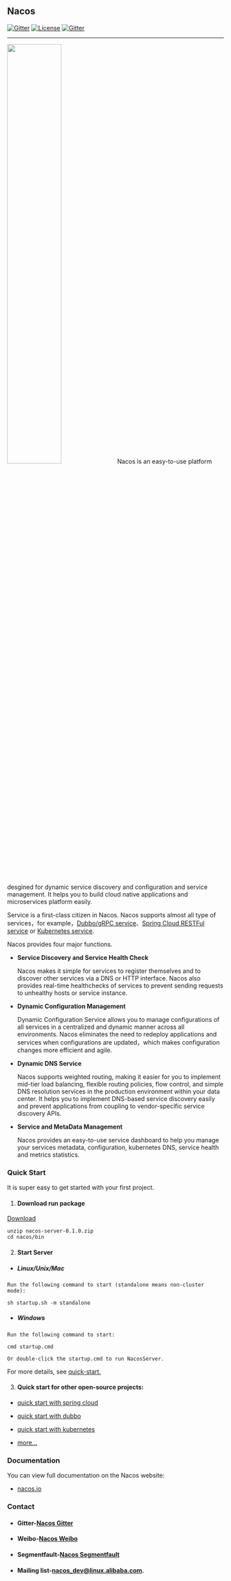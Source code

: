 ## Nacos 


[![Gitter](https://badges.gitter.im/alibaba/nacos.svg)](https://gitter.im/alibaba/nacos?utm_source=badge&utm_medium=badge&utm_campaign=pr-badge)   [![License](https://img.shields.io/badge/license-Apache%202-4EB1BA.svg)](https://www.apache.org/licenses/LICENSE-2.0.html)
[![Gitter](https://travis-ci.org/alibaba/nacos.svg?branch=master)](https://travis-ci.org/alibaba/nacos)

-------
<img src="doc/Nacos_Logo.png" width="50%" height="50%" />
Nacos is an easy-to-use platform desgined for dynamic service discovery and configuration and service management. It helps you to build cloud native applications and microservices platform easily.

Service is a first-class citizen in Nacos. Nacos supports almost all type of services，for example，[Dubbo/gRPC service](https://nacos.io/#/docs/use-nacos-with-dubbo.md)、[Spring Cloud RESTFul service](https://nacos.io/#/docs/use-nacos-with-springcloud.md) or [Kubernetes service](https://nacos.io/#/docs/use-nacos-with-kubernetes.md).

Nacos provides four major functions.

* **Service Discovery and Service Health Check** 
    
    Nacos makes it simple for services to register themselves and to discover other services via a DNS or HTTP interface. Nacos also provides real-time healthchecks of services to prevent sending requests to unhealthy hosts or service instance.

* **Dynamic Configuration Management**
  
  Dynamic Configuration Service allows you to manage configurations of all services in a centralized and dynamic manner across all environments. Nacos eliminates the need to redeploy applications and services when configurations are updated，which makes configuration changes more efficient and agile.

* **Dynamic DNS Service**

   Nacos supports weighted routing, making it easier for you to implement mid-tier load balancing, flexible routing policies, flow control, and simple DNS resolution services in the production environment within your data center. It helps you to implement DNS-based service discovery easily and prevent applications from coupling to vendor-specific service discovery APIs.

* **Service and MetaData Management**
	
	Nacos provides an easy-to-use service dashboard to help you manage your services metadata, configuration, kubernetes DNS, service health and metrics statistics.
 

### Quick Start
It is super easy to get started with your first project.

1. #### Download run package 
[Download](https://github.com/alibaba/nacos/releases/download/v0.1.0/nacos-server-0.1.0.zip)

```
unzip nacos-server-0.1.0.zip
cd nacos/bin 
``` 

2. #### Start Server
* ##### Linux/Unix/Mac

```
Run the following command to start (standalone means non-cluster mode): 

sh startup.sh -m standalone
```

* ##### Windows
```
Run the following command to start:

cmd startup.cmd

Or double-click the startup.cmd to run NacosServer.
```

For more details, see [quick-start.](https://nacos.io/#/docs/quick-start.md)

3. #### Quick start for other open-source projects:

* [quick start with spring cloud](https://nacos.io/#/docs/use-nacos-with-springcloud.md)

* [quick start with dubbo](https://nacos.io/#/docs/use-nacos-with-dubbo.md)

* [quick start with kubernetes](https://nacos.io/#/docs/use-nacos-with-kubernetes.md)

* [more...](https://nacos.io/)

### Documentation

You can view full documentation on the Nacos website:

* [nacos.io](https://nacos.io/#/docs/what-is-nacos.md)

### Contact

* #### Gitter-[Nacos Gitter](https://gitter.im/alibaba/nacos)

* #### Weibo-[Nacos Weibo](https://weibo.com/u/6574374908)

* #### Segmentfault-[Nacos Segmentfault](https://segmentfault.com/t/nacos)

* #### Mailing list-[nacos\_dev@linux.alibaba.com](https://lark.alipay.com/nacos/nacosdocs/vl19q1).

